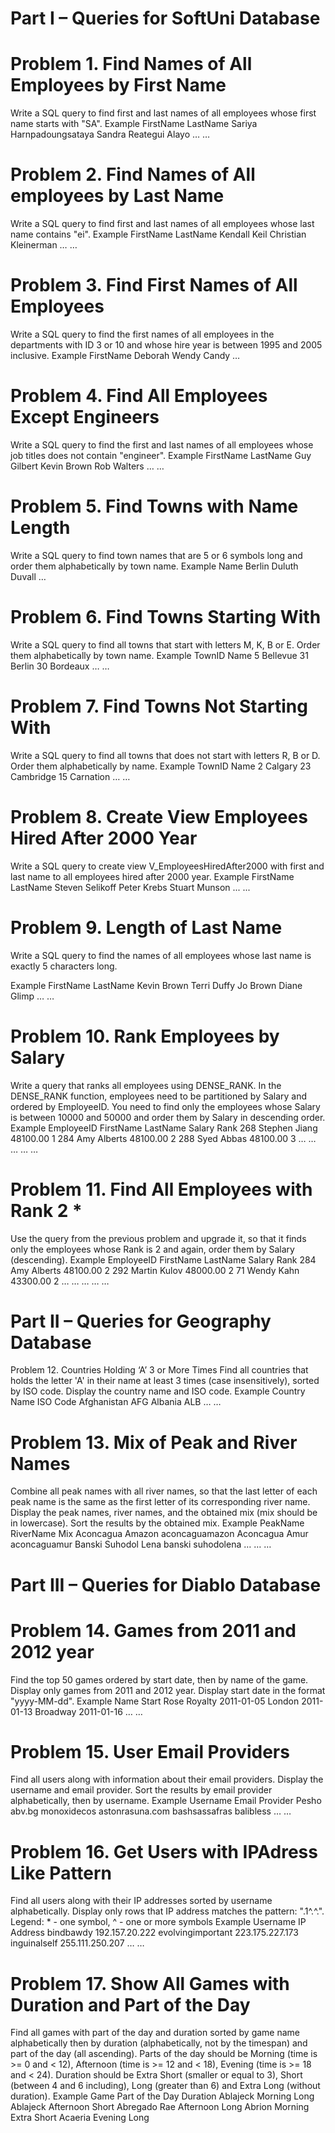 # Part I – Queries for SoftUni Database
#  Problem 1. Find Names of All Employees by First Name
Write a SQL query to find first and last names of all employees whose first name starts with "SA".
Example
FirstName LastName
Sariya Harnpadoungsataya
Sandra Reategui Alayo
… …

# Problem 2. Find Names of All employees by Last Name
Write a SQL query to find first and last names of all employees whose last name contains "ei".
Example
FirstName LastName
Kendall Keil
Christian Kleinerman
… …

# Problem 3. Find First Names of All Employees
Write a SQL query to find the first names of all employees in the departments with ID 3 or 10 and whose hire year is between 1995 and 2005 inclusive.
Example
FirstName
Deborah
Wendy
Candy
…

# Problem 4. Find All Employees Except Engineers
Write a SQL query to find the first and last names of all employees whose job titles does not contain "engineer".
Example
FirstName LastName
Guy Gilbert
Kevin Brown
Rob Walters
… …

# Problem 5. Find Towns with Name Length
Write a SQL query to find town names that are 5 or 6 symbols long and order them alphabetically by town name.
Example
Name
Berlin
Duluth
Duvall
…

# Problem 6. Find Towns Starting With
Write a SQL query to find all towns that start with letters M, K, B or E. Order them alphabetically by town name.
Example
TownID Name
5 Bellevue
31 Berlin
30 Bordeaux
… …

# Problem 7. Find Towns Not Starting With
Write a SQL query to find all towns that does not start with letters R, B or D. Order them alphabetically by name.
Example
TownID Name
2 Calgary
23 Cambridge
15 Carnation
… …

# Problem 8. Create View Employees Hired After 2000 Year
Write a SQL query to create view V_EmployeesHiredAfter2000 with first and last name to all employees hired after 2000 year.
Example
FirstName LastName
Steven Selikoff
Peter Krebs
Stuart Munson
... ...

# Problem 9. Length of Last Name
Write a SQL query to find the names of all employees whose last name is exactly 5 characters long.

Example
FirstName LastName
Kevin Brown
Terri Duffy
Jo Brown
Diane Glimp
… …

# Problem 10. Rank Employees by Salary
Write a query that ranks all employees using DENSE_RANK. In the DENSE_RANK function, employees need to be partitioned by Salary and ordered by EmployeeID. You need to find only the employees whose Salary is between 10000 and 50000 and order them by Salary in descending order.
Example
EmployeeID FirstName LastName Salary Rank
268 Stephen Jiang 48100.00 1
284 Amy Alberts 48100.00 2
288 Syed Abbas 48100.00 3
… … … … …

# Problem 11. Find All Employees with Rank 2 *
Use the query from the previous problem and upgrade it, so that it finds only the employees whose Rank is 2 and again, order them by Salary (descending).
Example
EmployeeID FirstName LastName Salary Rank
284 Amy Alberts 48100.00 2
292 Martin Kulov 48000.00 2
71 Wendy Kahn 43300.00 2
… … … … …

# Part II – Queries for Geography Database
Problem 12. Countries Holding ‘A’ 3 or More Times
Find all countries that holds the letter 'A' in their name at least 3 times (case insensitively), sorted by ISO code. Display the country name and ISO code.
Example
Country Name ISO Code
Afghanistan AFG
Albania ALB
… …

# Problem 13. Mix of Peak and River Names
Combine all peak names with all river names, so that the last letter of each peak name is the same as the first letter of its corresponding river name. Display the peak names, river names, and the obtained mix (mix should be in lowercase). Sort the results by the obtained mix.
Example
PeakName RiverName Mix
Aconcagua Amazon aconcaguamazon
Aconcagua Amur aconcaguamur
Banski Suhodol Lena banski suhodolena
… … …

# Part III – Queries for Diablo Database
# Problem 14. Games from 2011 and 2012 year
Find the top 50 games ordered by start date, then by name of the game. Display only games from 2011 and 2012 year. Display start date in the format "yyyy-MM-dd".
Example
Name Start
Rose Royalty 2011-01-05
London 2011-01-13
Broadway 2011-01-16
… …

# Problem 15. User Email Providers
Find all users along with information about their email providers. Display the username and email provider. Sort the results by email provider alphabetically, then by username.
Example
Username Email Provider
Pesho abv.bg
monoxidecos astonrasuna.com
bashsassafras balibless
… …

# Problem 16. Get Users with IPAdress Like Pattern
Find all users along with their IP addresses sorted by username alphabetically. Display only rows that IP address matches the pattern: ".1^.^.".
Legend: * - one symbol, ^ - one or more symbols
Example
Username IP Address
bindbawdy 192.157.20.222
evolvingimportant 223.175.227.173
inguinalself 255.111.250.207
… …

# Problem 17. Show All Games with Duration and Part of the Day
Find all games with part of the day and duration sorted by game name alphabetically then by duration (alphabetically, not by the timespan) and part of the day (all ascending). Parts of the day should be Morning (time is >= 0 and < 12), Afternoon (time is >= 12 and < 18), Evening (time is >= 18 and < 24). Duration should be Extra Short (smaller or equal to 3), Short (between 4 and 6 including), Long (greater than 6) and Extra Long (without duration).
Example
Game Part of the Day Duration
Ablajeck Morning Long
Ablajeck Afternoon Short
Abregado Rae Afternoon Long
Abrion Morning Extra Short
Acaeria Evening Long
